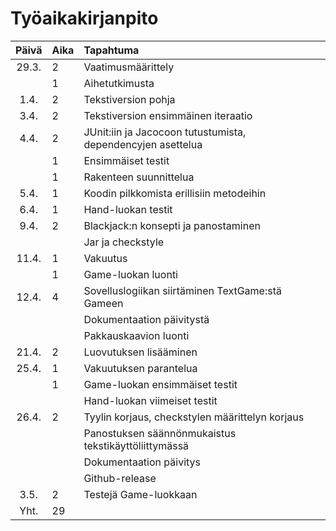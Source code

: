 # Työaikakirjanpito

| Päivä | Aika | Tapahtuma |
| :----:|:-----| :-----|
| 29.3. | 2    | Vaatimusmäärittely |
|       | 1    | Aihetutkimusta |
|  1.4. | 2    | Tekstiversion pohja |
|  3.4. | 2    | Tekstiversion ensimmäinen iteraatio |
|  4.4. | 2    | JUnit:iin ja Jacocoon tutustumista, dependencyjen asettelua |
|       | 1    | Ensimmäiset testit |
|       | 1    | Rakenteen suunnittelua |
|  5.4. | 1    | Koodin pilkkomista erillisiin metodeihin |
|  6.4. | 1    | Hand-luokan testit |
|  9.4. | 2    | Blackjack:n konsepti ja panostaminen |
|       |      | Jar ja checkstyle |
| 11.4. | 1    | Vakuutus |
|       | 1    | Game-luokan luonti |
| 12.4. | 4    | Sovelluslogiikan siirtäminen TextGame:stä Gameen |
|       |      | Dokumentaation päivitystä |
|       |      | Pakkauskaavion luonti |
| 21.4. | 2    | Luovutuksen lisääminen |
| 25.4. | 1    | Vakuutuksen parantelua |
|       | 1    | Game-luokan ensimmäiset testit |
|       |      | Hand-luokan viimeiset testit |
| 26.4. | 2    | Tyylin korjaus, checkstylen määrittelyn korjaus |
|       |      | Panostuksen säännönmukaistus tekstikäyttöliittymässä |
|       |      | Dokumentaation päivitys |
|       |      | Github-release |
|  3.5. | 2    | Testejä Game-luokkaan |
|  Yht. | 29   |  |
